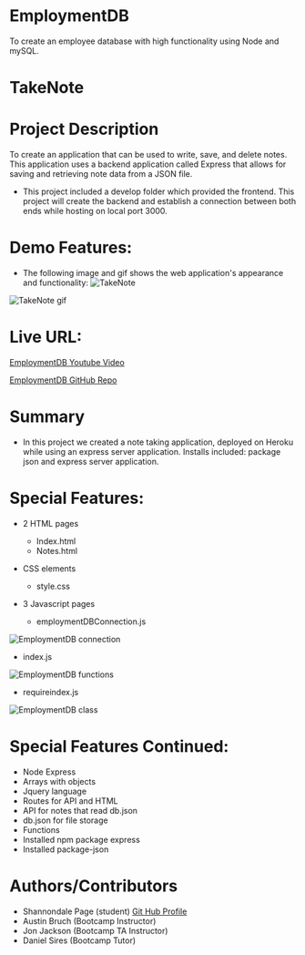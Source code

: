 # EmploymentDB
To create an employee database with high functionality using Node and mySQL.
# TakeNote

# Project Description
To create an application that can be used to write, save, and delete notes. This application uses a backend application called Express that allows for saving and retrieving note data from a JSON file.

* This project included a develop folder which provided the frontend. This project will create the backend and establish a connection between both ends while hosting on local port 3000.

# Demo Features:
* The following image and gif shows the web application's appearance and functionality:
![TakeNote](public/assets/takenotespic.png)

![TakeNote gif](public/assets/TakeNoteapp.gif)

# Live URL:
<a href="">EmploymentDB Youtube Video</a>

<a href="">EmploymentDB GitHub Repo</a>

# Summary
* In this project we created a note taking application, deployed on Heroku while using an express server application. Installs included: package json and express server application.

# Special Features:
* 2 HTML pages
  * Index.html
  * Notes.html
  
* CSS elements 
  * style.css
  
* 3 Javascript pages

  * employmentDBConnection.js
  
![EmploymentDB connection]()

  * index.js

![EmploymentDB functions]()

  * requireindex.js

![EmploymentDB class]()

# Special Features Continued:
  * Node Express
  * Arrays with objects
  * Jquery language
  * Routes for API and HTML
  * API for notes that read db.json
  * db.json for file storage
  * Functions
  * Installed npm package express
  * Installed package-json


# Authors/Contributors
* Shannondale Page (student) <a href="https://github.com/sjohn214">Git Hub Profile</a>
* Austin Bruch (Bootcamp Instructor)
* Jon Jackson (Bootcamp TA Instructor)
* Daniel Sires (Bootcamp Tutor)